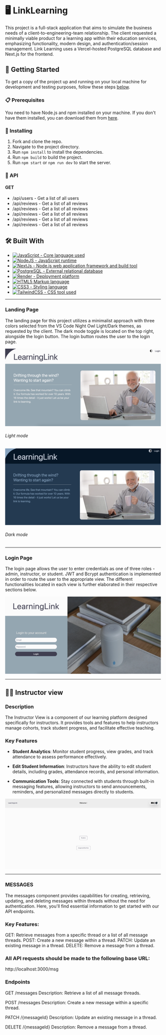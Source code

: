 # 🖥️ LinkLearning

This project is a full-stack application that aims to simulate the business needs of a client-to-engineering-team relationship. The client requested a minimally viable product for a learning app within their education services, emphasizing functionality, modern design, and authentication/session management. Link Learning uses a Vercel-hosted PostgreSQL database and Next.js for the frontend.

## 🚀 Getting Started

To get a copy of the project up and running on your local machine for development and testing purposes, follow these steps [below](https://github.com/Blue-Ocean-MCSPA/link-learning/blob/main/README.md#-installing).

### 📋 Prerequisites

You need to have Node.js and npm installed on your machine. If you don't have them installed, you can download them from [here](https://nodejs.org/en/download/).

### 🔧 Installing

1. Fork and clone the repo.
2. Navigate to the project directory.
3. Run `npm install` to install the dependencies.
4. Run `npm build` to build the project.
5. Run `npm start` or `npm run dev` to start the server.
   
### 🔧 API

#### GET
* /api/users - Get a list of all users
* /api/reviews - Get a list of all reviews
* /api/reviews - Get a list of all reviews
* /api/reviews - Get a list of all reviews
* /api/reviews - Get a list of all reviews
* /api/reviews - Get a list of all reviews

## 🛠️ Built With

* <a href="https://developer.mozilla.org/en-US/docs/Web/JavaScript" target="_blank" rel="noreferrer"><img src="https://raw.githubusercontent.com/danielcranney/readme-generator/main/public/icons/skills/javascript-colored.svg" width="36" height="36" alt="JavaScript" /> - Core language used</a>
* <a href="https://nodejs.org/en/" target="_blank" rel="noreferrer"><img src="https://raw.githubusercontent.com/danielcranney/readme-generator/main/public/icons/skills/nodejs-colored.svg" width="36" height="36" alt="NodeJS" /> - JavaScript runtime</a>
* <a href="https://nextjs.org/docs" target="_blank" rel="noreferrer"><img src="https://raw.githubusercontent.com/danielcranney/readme-generator/main/public/icons/skills/nextjs-colored.svg" width="36" height="36" alt="NextJs" /> - Node.js web application framework and build tool</a>
* <a href="https://www.postgresql.org/" target="_blank" rel="noreferrer"><img src="https://raw.githubusercontent.com/danielcranney/readme-generator/main/public/icons/skills/postgresql-colored.svg" width="36" height="36" alt="PostgreSQL" /> - External relational database</a>
* <a href="https://render.com/" target="_blank" rel="noreferrer"><img src="https://raw.githubusercontent.com/danielcranney/readme-generator/main/public/icons/skills/render-colored.svg" width="36" height="36" alt="Render" /> - Deployment platform</a>
* <a href="https://developer.mozilla.org/en-US/docs/Glossary/HTML5" target="_blank" rel="noreferrer"><img src="https://raw.githubusercontent.com/danielcranney/readme-generator/main/public/icons/skills/html5-colored.svg" width="36" height="36" alt="HTML5" /> Markup language</a>
* <a href="https://www.w3.org/TR/CSS/#css" target="_blank" rel="noreferrer"><img src="https://raw.githubusercontent.com/danielcranney/readme-generator/main/public/icons/skills/css3-colored.svg" width="36" height="36" alt="CSS3" /> - Styling language</a>
* <a href="https://tailwindcss.com/" target="_blank" rel="noreferrer"><img src="https://raw.githubusercontent.com/danielcranney/readme-generator/main/public/icons/skills/tailwindcss-colored.svg" width="36" height="36" alt="TailwindCSS" /> - CSS tool used</a>

***

### Landing Page

The landing page for this project utilizes a minimalist approach with three colors selected from the VS Code Night Owl Light/Dark themes, as requested by the client. The dark mode toggle is located on the top right, alongside the login button. The login button routes the user to the login page.

![Landing Page Light](public/landingpagelight.png)
###### Light mode

![Landing Page Dark](public/landingpagedark.png)

###### Dark mode

***

### Login Page

The login page allows the user to enter credentials as one of three roles - admin, instructor, or student. JWT and Bcrypt authentication is implemented in order to route the user to the appropriate view. The different functionalities located in each view is further elaborated in their respective sections below.

![Login Page](public/login.png)

***
## 👨‍🏫 Instructor view

### Description

The Instructor View is a component of our learning platform designed specifically for instructors. It provides tools and features to help instructors manage cohorts, track student progress, and facilitate effective teaching.

### Key Features
* **Student Analytics**: Monitor student progress, view grades, and track attendance to assess performance effectively.

* **Edit Student Information**: Instructors have the ability to edit student details, including grades, attendance records, and personal information.

* **Communication Tools**: Stay connected with students through built-in messaging features, allowing instructors to send announcements, reminders, and personalized messages directly to students.

![Instructor View](./public/InstructorView.png)

***********************************************
### MESSAGES
The messages component provides capabilities for creating, retrieving, updating, and deleting messages within threads without the need for authentication. Here, you'll find essential information to get started with our API endpoints.

### Key Features:
GET: Retrieve messages from a specific thread or a list of all message threads.
POST: Create a new message within a thread.
PATCH: Update an existing message in a thread.
DELETE: Remove a message from a thread.

### All API requests should be made to the following base URL:
http://localhost:3000/msg

### Endpoints
GET /messages 
Description: Retrieve a list of all message threads.

POST /messages
Description: Create a new message within a specific thread.

PATCH /{messageId}
Description: Update an existing message in a thread.

DELETE /{messageId}
Description: Remove a message from a thread.



